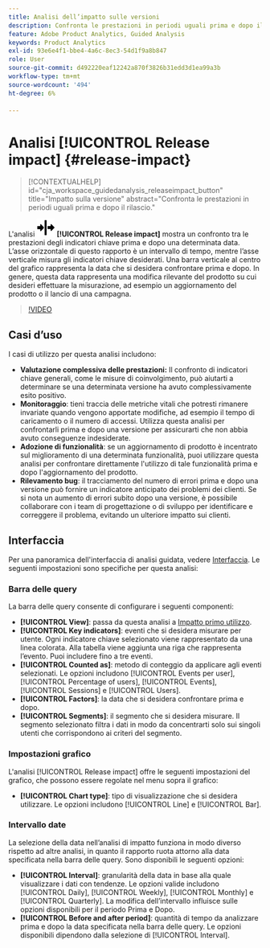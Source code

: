 ```yaml
---
title: Analisi dell’impatto sulle versioni
description: Confronta le prestazioni in periodi uguali prima e dopo il rilascio.
feature: Adobe Product Analytics, Guided Analysis
keywords: Product Analytics
exl-id: 93e6e4f1-bbe4-4a6c-8ec3-54d1f9a8b847
role: User
source-git-commit: d492220eaf12242a870f3826b31edd3d1ea99a3b
workflow-type: tm+mt
source-wordcount: '494'
ht-degree: 6%

---
```


# Analisi [!UICONTROL Release impact] {#release-impact}

<!-- markdownlint-disable MD034 -->

>[!CONTEXTUALHELP]
>id="cja_workspace_guidedanalysis_releaseimpact_button"
>title="Impatto sulla versione"
>abstract="Confronta le prestazioni in periodi uguali prima e dopo il rilascio."

<!-- markdownlint-enable MD034 -->

L&#39;analisi ![Release](/help/assets/icons/Release.svg) **[!UICONTROL Release impact]** mostra un confronto tra le prestazioni degli indicatori chiave prima e dopo una determinata data. L’asse orizzontale di questo rapporto è un intervallo di tempo, mentre l’asse verticale misura gli indicatori chiave desiderati. Una barra verticale al centro del grafico rappresenta la data che si desidera confrontare prima e dopo. In genere, questa data rappresenta una modifica rilevante del prodotto su cui desideri effettuare la misurazione, ad esempio un aggiornamento del prodotto o il lancio di una campagna.

>[!VIDEO](https://video.tv.adobe.com/v/3421665/?learn=on)

## Casi d’uso

I casi di utilizzo per questa analisi includono:

* **Valutazione complessiva delle prestazioni:** Il confronto di indicatori chiave generali, come le misure di coinvolgimento, può aiutarti a determinare se una determinata versione ha avuto complessivamente esito positivo.
* **Monitoraggio**: tieni traccia delle metriche vitali che potresti rimanere invariate quando vengono apportate modifiche, ad esempio il tempo di caricamento o il numero di accessi. Utilizza questa analisi per confrontarli prima e dopo una versione per assicurarti che non abbia avuto conseguenze indesiderate.
* **Adozione di funzionalità**: se un aggiornamento di prodotto è incentrato sul miglioramento di una determinata funzionalità, puoi utilizzare questa analisi per confrontare direttamente l&#39;utilizzo di tale funzionalità prima e dopo l&#39;aggiornamento del prodotto.
* **Rilevamento bug**: il tracciamento del numero di errori prima e dopo una versione può fornire un indicatore anticipato dei problemi dei clienti. Se si nota un aumento di errori subito dopo una versione, è possibile collaborare con i team di progettazione o di sviluppo per identificare e correggere il problema, evitando un ulteriore impatto sui clienti.

## Interfaccia

Per una panoramica dell&#39;interfaccia di analisi guidata, vedere [Interfaccia](../overview.md#interface). Le seguenti impostazioni sono specifiche per questa analisi:

### Barra delle query

La barra delle query consente di configurare i seguenti componenti:

* **[!UICONTROL View]**: passa da questa analisi a [Impatto primo utilizzo](first-use-impact.md).
* **[!UICONTROL Key indicators]**: eventi che si desidera misurare per utente. Ogni indicatore chiave selezionato viene rappresentato da una linea colorata. Alla tabella viene aggiunta una riga che rappresenta l’evento. Puoi includere fino a tre eventi.
* **[!UICONTROL Counted as]**: metodo di conteggio da applicare agli eventi selezionati. Le opzioni includono [!UICONTROL Events per user], [!UICONTROL Percentage of users], [!UICONTROL Events], [!UICONTROL Sessions] e [!UICONTROL Users].
* **[!UICONTROL Factors]**: la data che si desidera confrontare prima e dopo.
* **[!UICONTROL Segments]**: il segmento che si desidera misurare. Il segmento selezionato filtra i dati in modo da concentrarti solo sui singoli utenti che corrispondono ai criteri del segmento.

### Impostazioni grafico

L&#39;analisi [!UICONTROL Release impact] offre le seguenti impostazioni del grafico, che possono essere regolate nel menu sopra il grafico:

* **[!UICONTROL Chart type]**: tipo di visualizzazione che si desidera utilizzare. Le opzioni includono [!UICONTROL Line] e [!UICONTROL Bar].

### Intervallo date

La selezione della data nell’analisi di impatto funziona in modo diverso rispetto ad altre analisi, in quanto il rapporto ruota attorno alla data specificata nella barra delle query. Sono disponibili le seguenti opzioni:

* **[!UICONTROL Interval]**: granularità della data in base alla quale visualizzare i dati con tendenze. Le opzioni valide includono [!UICONTROL Daily], [!UICONTROL Weekly], [!UICONTROL Monthly] e [!UICONTROL Quarterly]. La modifica dell’intervallo influisce sulle opzioni disponibili per il periodo Prima e Dopo.
* **[!UICONTROL Before and after period]**: quantità di tempo da analizzare prima e dopo la data specificata nella barra delle query. Le opzioni disponibili dipendono dalla selezione di [!UICONTROL Interval].


<!--
## Example

See below for an example of the analysis.

![Release impact](../assets/release-impact.png)

-->

